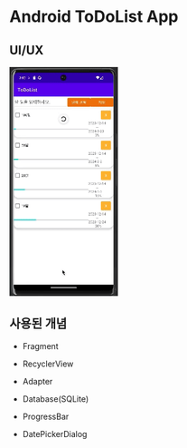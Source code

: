# Android ToDoList App

## UI/UX

![ToDoList](https://github.com/seungwoo505/ToDoList/blob/main/MotionImage.gif)

## 사용된 개념

- Fragment

- RecyclerView

- Adapter

- Database(SQLite)

- ProgressBar

- DatePickerDialog
